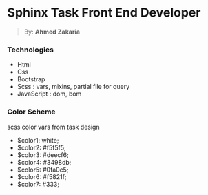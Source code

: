 # Sphinx Task Front End Developer
> By: **Ahmed Zakaria**

### Technologies
* Html
* Css
* Bootstrap
* Scss : vars, mixins, partial file for query
* JavaScript : dom, bom

### Color Scheme
<p> scss color vars from task design</p>

* $color1: white;
* $color2: #f5f5f5;
* $color3: #deecf6;
* $color4: #3498db;
* $color5: #0fa0c5;
* $color6: #f5821f;
* $color7: #333;

